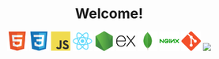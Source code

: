 <div id="header" align="center">
  <h1>
  Welcome!
  </h1>
    <img src="https://raw.githubusercontent.com/devicons/devicon/55609aa5bd817ff167afce0d965585c92040787a/icons/html5/html5-original.svg" title="HTML5" **alt="HTML5" width="40" height="40"/>
  <img src="https://raw.githubusercontent.com/devicons/devicon/55609aa5bd817ff167afce0d965585c92040787a/icons/css3/css3-original.svg" title="CSS3" **alt="CSS3" width="40" height="40"/>
  <img src="https://raw.githubusercontent.com/devicons/devicon/55609aa5bd817ff167afce0d965585c92040787a/icons/javascript/javascript-original.svg" title="JS" **alt="JS" width="40" height="40"/>
  <img src="https://raw.githubusercontent.com/devicons/devicon/55609aa5bd817ff167afce0d965585c92040787a/icons/react/react-original.svg" title="React" **alt="React" width="40" height="40"/>
<img src="https://raw.githubusercontent.com/devicons/devicon/55609aa5bd817ff167afce0d965585c92040787a/icons/nodejs/nodejs-original.svg" title="NodeJS" **alt="NodeJS" width="40" height="40"/>
  <img src="https://raw.githubusercontent.com/devicons/devicon/55609aa5bd817ff167afce0d965585c92040787a/icons/express/express-original.svg" title="ExpressJS" **alt="ExpressJS" width="40" height="40"/>
   <img src="https://raw.githubusercontent.com/devicons/devicon/55609aa5bd817ff167afce0d965585c92040787a/icons/mongodb/mongodb-original.svg" title="MongoDB" **alt="MongoDB" width="40" height="40"/>
  <img src="https://raw.githubusercontent.com/devicons/devicon/55609aa5bd817ff167afce0d965585c92040787a/icons/nginx/nginx-original.svg" title="Nginx" **alt="Nginx" width="40" height="40"/>
  <img src="https://raw.githubusercontent.com/devicons/devicon/55609aa5bd817ff167afce0d965585c92040787a/icons/git/git-original.svg" title="Git" **alt="Git" width="40" height="40"/>
  <img src="https://github-readme-stats.vercel.app/api/top-langs/?username=verabald&layout=donut"/> 
</div>
